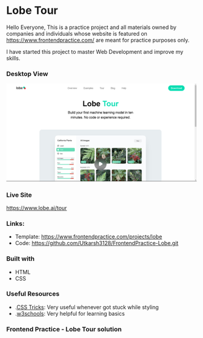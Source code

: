 # Lobe Tour

Hello Everyone, This is a practice project and all materials owned by companies and individuals whose website is featured on https://www.frontendpractice.com/ are meant for practice purposes only.

I have started this project to master Web Development and improve my skills.

### Desktop View

![](images/desktop_view.png)

### Live Site
https://www.lobe.ai/tour


### Links:

* Template: https://www.frontendpractice.com/projects/lobe
* Code: https://github.com/Utkarsh3128/FrontendPractice-Lobe.git

### Built with
* HTML
* CSS

### Useful Resources

- .[CSS Tricks](https://css-tricks.com/): Very useful whenever got stuck while styling
- .[w3schools](https://www.w3schools.com/): Very helpful for learning basics


### Frontend Practice - Lobe Tour solution
